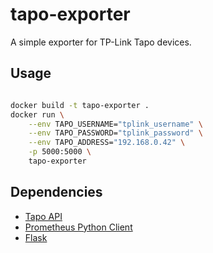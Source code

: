 # tapo-exporter

A simple exporter for TP-Link Tapo devices.

## Usage

```bash

docker build -t tapo-exporter .
docker run \
    --env TAPO_USERNAME="tplink_username" \
    --env TAPO_PASSWORD="tplink_password" \
    --env TAPO_ADDRESS="192.168.0.42" \
    -p 5000:5000 \
    tapo-exporter
```

## Dependencies

- [Tapo API](https://github.com/mihai-dinculescu/tapo)
- [Prometheus Python Client](https://github.com/prometheus/client_python)
- [Flask](https://github.com/pallets/flask)
